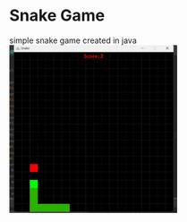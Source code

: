 # Snake Game
simple snake game created in java
<img src="/Snake-game.gif" alt="Alt text" 
     style=" max-width: 300px"
     >
